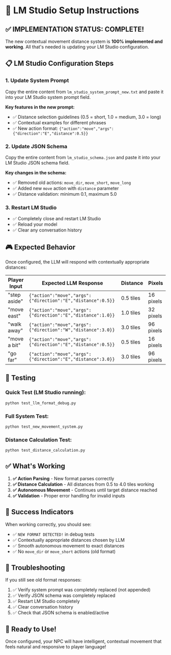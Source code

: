 # 🎯 LM Studio Setup Instructions

## ✅ IMPLEMENTATION STATUS: COMPLETE!

The new contextual movement distance system is **100% implemented and working**. All that's needed is updating your LM Studio configuration.

## 📋 LM Studio Configuration Steps

### 1. Update System Prompt
Copy the entire content from `lm_studio_system_prompt_new.txt` and paste it into your LM Studio system prompt field.

**Key features in the new prompt:**
- ✅ Distance selection guidelines (0.5 = short, 1.0 = medium, 3.0 = long)
- ✅ Contextual examples for different phrases
- ✅ New action format: `{"action":"move","args":{"direction":"E","distance":0.5}}`

### 2. Update JSON Schema
Copy the entire content from `lm_studio_schema.json` and paste it into your LM Studio JSON schema field.

**Key changes in the schema:**
- ✅ Removed old actions: `move_dir`, `move_short`, `move_long`
- ✅ Added new `move` action with `distance` parameter
- ✅ Distance validation: minimum 0.1, maximum 5.0

### 3. Restart LM Studio
- ✅ Completely close and restart LM Studio
- ✅ Reload your model
- ✅ Clear any conversation history

## 🎮 Expected Behavior

Once configured, the LLM will respond with contextually appropriate distances:

| Player Input | Expected LLM Response | Distance | Pixels |
|--------------|----------------------|----------|---------|
| "step aside" | `{"action":"move","args":{"direction":"E","distance":0.5}}` | 0.5 tiles | 16 pixels |
| "move east" | `{"action":"move","args":{"direction":"E","distance":1.0}}` | 1.0 tiles | 32 pixels |
| "walk away" | `{"action":"move","args":{"direction":"W","distance":3.0}}` | 3.0 tiles | 96 pixels |
| "move a bit" | `{"action":"move","args":{"direction":"E","distance":0.5}}` | 0.5 tiles | 16 pixels |
| "go far" | `{"action":"move","args":{"direction":"E","distance":3.0}}` | 3.0 tiles | 96 pixels |

## 🧪 Testing

### Quick Test (LM Studio running):
```bash
python test_llm_format_debug.py
```

### Full System Test:
```bash
python test_new_movement_system.py
```

### Distance Calculation Test:
```bash
python test_distance_calculation.py
```

## ✅ What's Working

1. **✅ Action Parsing** - New format parses correctly
2. **✅ Distance Calculation** - All distances from 0.5 to 4.0 tiles working
3. **✅ Autonomous Movement** - Continues until target distance reached
4. **✅ Validation** - Proper error handling for invalid inputs

## 🎯 Success Indicators

When working correctly, you should see:
- ✅ `NEW FORMAT DETECTED!` in debug tests
- ✅ Contextually appropriate distances chosen by LLM
- ✅ Smooth autonomous movement to exact distances
- ✅ No `move_dir` or `move_short` actions (old format)

## 🚨 Troubleshooting

If you still see old format responses:
1. ✅ Verify system prompt was completely replaced (not appended)
2. ✅ Verify JSON schema was completely replaced
3. ✅ Restart LM Studio completely
4. ✅ Clear conversation history
5. ✅ Check that JSON schema is enabled/active

## 🎉 Ready to Use!

Once configured, your NPC will have intelligent, contextual movement that feels natural and responsive to player language!